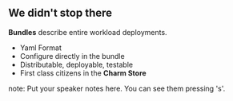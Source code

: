 ##  We didn't stop there

**Bundles** describe entire workload deployments.

- Yaml Format
- Configure directly in the bundle
- Distributable, deployable, testable
- First class citizens in the **Charm Store**

note:
    Put your speaker notes here.
    You can see them pressing 's'.
